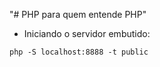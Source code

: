 "# PHP para quem entende PHP" 

- Iniciando o servidor embutido:

`php -S localhost:8888 -t public`
